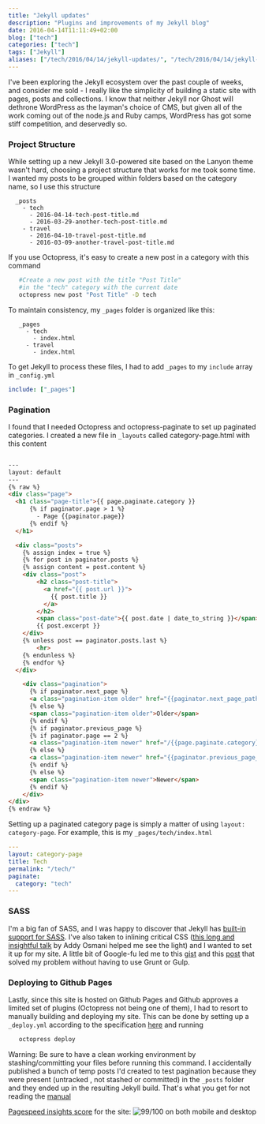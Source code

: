```yaml
---
title: "Jekyll updates"
description: "Plugins and improvements of my Jekyll blog"
date: 2016-04-14T11:11:49+02:00
blog: ["tech"]
categories: ["tech"]
tags: ["Jekyll"]
aliases: ["/tech/2016/04/14/jekyll-updates/", "/tech/2016/04/14/jekyll-updates"]
---
```


I've been exploring the Jekyll ecosystem over the past couple of weeks, and consider me sold - I really like the simplicity of building a static site with pages, posts and collections. I know that neither Jekyll nor Ghost will dethrone WordPress as the layman's choice of CMS, but given all of the work coming out of the node.js and Ruby camps, WordPress has got some stiff competition, and deservedly so.

### Project Structure

While setting up a new Jekyll 3.0-powered site based on the Lanyon theme wasn't hard, choosing a project structure that works for me took some time. I wanted my posts to be grouped within folders based on the category name, so I use this structure

```
  _posts
    - tech
      - 2016-04-14-tech-post-title.md
      - 2016-03-29-another-tech-post-title.md
    - travel
      - 2016-04-10-travel-post-title.md
      - 2016-03-09-another-travel-post-title.md
```

If you use Octopress, it's easy to create a new post in a category with this command

```bash
   #Create a new post with the title "Post Title"
   #in the "tech" category with the current date
   octopress new post "Post Title" -D tech
```

To maintain consistency, my `_pages` folder is organized like this:

```
   _pages
     - tech
       - index.html
     - travel
       - index.html
```

To get Jekyll to process these files, I had to add `_pages` to my `include` array in `_config.yml`

```yaml
include: ["_pages"]
```

### Pagination

I found that I needed Octopress and octopress-paginate to set up paginated categories. I created a new file in `_layouts` called category-page.html with this content

```html

---
layout: default
---
{% raw %}
<div class="page">
  <h1 class="page-title">{{ page.paginate.category }}
      {% if paginator.page > 1 %}
        - Page {{paginator.page}}
      {% endif %}
  </h1>

  <div class="posts">
    {% assign index = true %}
    {% for post in paginator.posts %}
    {% assign content = post.content %}
    <div class="post">
        <h2 class="post-title">
          <a href="{{ post.url }}">
            {{ post.title }}
          </a>
        </h2>
        <span class="post-date">{{ post.date | date_to_string }}</span>
        {{ post.excerpt }}
    </div>
    {% unless post == paginator.posts.last %}
    	<hr>
    {% endunless %}
    {% endfor %}
  </div>

    <div class="pagination">
      {% if paginator.next_page %}
      <a class="pagination-item older" href="{{paginator.next_page_path}}">Older</a>
      {% else %}
      <span class="pagination-item older">Older</span>
      {% endif %}
      {% if paginator.previous_page %}
      {% if paginator.page == 2 %}
      <a class="pagination-item newer" href="/{{page.paginate.category}}">Newer</a>
      {% else %}
      <a class="pagination-item newer" href="{{paginator.previous_page_path}}">Newer</a>
      {% endif %}
      {% else %}
      <span class="pagination-item newer">Newer</span>
      {% endif %}
    </div>
</div>
{% endraw %}
```

Setting up a paginated category page is simply a matter of using `layout: category-page`. For example, this is my `_pages/tech/index.html`

```yaml
---
layout: category-page
title: Tech
permalink: "/tech/"
paginate:
  category: "tech"
---
```

### SASS

I'm a big fan of SASS, and I was happy to discover that Jekyll has [built-in support for SASS](https://jekyllrb.com/docs/assets/#sassscss). I've also taken to inlining critical CSS ([this long and insightful talk](https://www.youtube.com/watch?v=FEs2jgZBaQA) by Addy Osmani helped me see the light) and I wanted to set it up for my site. A little bit of Google-fu led me to this [gist](https://gist.github.com/benedfit/46da533805566141c42f) and this [post](http://www.kevinsweet.com/inline-scss-jekyll-github-pages) that solved my problem without having to use Grunt or Gulp.

### Deploying to Github Pages
Lastly, since this site is hosted on Github Pages and Github approves a limited set of plugins (Octopress not being one of them), I had to resort to manually building and deploying my site. This can be done by setting up a `_deploy.yml` according to the specification [here](https://github.com/octopress/octopress#git-deployment-configuration) and running

```bash
   octopress deploy
```


Warning: Be sure to have a clean working environment by stashing/committing your files before running this command. I accidentally published a bunch of temp posts I'd created to test pagination because they were present (untracked , not stashed or committed) in the `_posts` folder and they ended up in the resulting Jekyll build. That's what you get for not reading the [manual](https://github.com/octopress/octopress#isolate)

[Pagespeed insights score](https://developers.google.com/speed/pagespeed/insights/?url=vinaygopinath.me) for the site:
![99/100 on both mobile and desktop](http://i.imgur.com/iJhrRzN.png)

